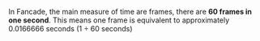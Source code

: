 In Fancade, the main measure of time are frames, there are **60 frames in one second**. This means one frame is equivalent to approximately 0.0166666 seconds (1 ÷ 60 seconds)